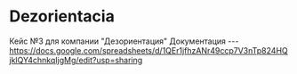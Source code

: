 # Dezorientacia
Кейс №3 для компании "Дезориентация"
Документация --- https://docs.google.com/spreadsheets/d/1QEr1jfhzANr49ccp7V3nTp824HQjklQY4chnkqIjgMg/edit?usp=sharing
